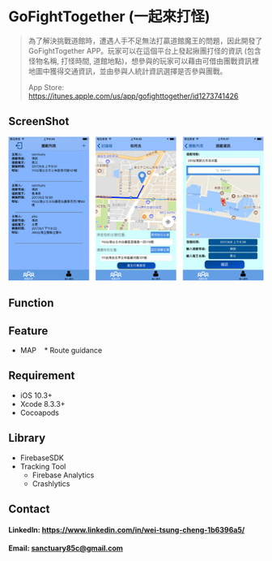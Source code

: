 
GoFightTogether (一起來打怪)
=============================================================
> 為了解決挑戰道館時，遭遇人手不足無法打贏道館魔王的問題，因此開發了GoFightTogether APP。玩家可以在這個平台上發起揪團打怪的資訊 
> (包含怪物名稱, 打怪時間, 道館地點)，想參與的玩家可以藉由可借由團戰資訊裡地圖中獲得交通資訊，並由參與人統計資訊選擇是否參與團戰。
>
>
>App Store: https://itunes.apple.com/us/app/gofighttogether/id1273741426

ScreenShot
-------------------------------------------------------------
![img](https://github.com/WeiTsungCheng/Project2/blob/master/readmePic.png)

Function
-------------------------------------------------------------

Feature
-------------------------------------------------------------


*  MAP
    *  Route guidance

Requirement
-------------------------------------------------------------
*  iOS 10.3+ <br>
*  Xcode 8.3.3+ <br>
*  Cocoapods

Library
-------------------------------------------------------------
*  FirebaseSDK
*  Tracking Tool
    *  Firebase Analytics
    *  Crashlytics

Contact
-------------------------------------------------------------
#### LinkedIn: https://www.linkedin.com/in/wei-tsung-cheng-1b6396a5/ <br>
#### Email: sanctuary85c@gmail.com 
 
